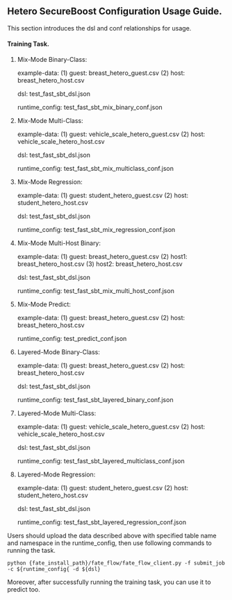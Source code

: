 ## Hetero SecureBoost Configuration Usage Guide.

This section introduces the dsl and conf relationships for usage.

#### Training Task.

1. Mix-Mode Binary-Class:  

    example-data: (1) guest: breast_hetero_guest.csv  (2) host: breast_hetero_host.csv  
    
    dsl: test_fast_sbt_dsl.json  
    
    runtime_config: test_fast_sbt_mix_binary_conf.json
     
2. Mix-Mode Multi-Class:  

    example-data: (1) guest: vehicle_scale_hetero_guest.csv
                  (2) host: vehicle_scale_hetero_host.csv
                  
    dsl: test_fast_sbt_dsl.json  
    
    runtime_config: test_fast_sbt_mix_multiclass_conf.json
   
3. Mix-Mode Regression:  

    example-data: (1) guest: student_hetero_guest.csv
                  (2) host: student_hetero_host.csv  
                  
    dsl: test_fast_sbt_dsl.json  
    
    runtime_config: test_fast_sbt_mix_regression_conf.json
    
4. Mix-Mode Multi-Host Binary: 

    example-data: (1) guest: breast_hetero_guest.csv
                  (2) host1: breast_hetero_host.csv
                  (3) host2: breast_hetero_host.csv 
                  
    dsl: test_fast_sbt_dsl.json  
    
    runtime_config: test_fast_sbt_mix_multi_host_conf.json
    
5. Mix-Mode Predict:  

    example-data: (1) guest: breast_hetero_guest.csv  (2) host: breast_hetero_host.csv  

    runtime_config: test_predict_conf.json
    
    
6. Layered-Mode Binary-Class:  

    example-data: (1) guest: breast_hetero_guest.csv  (2) host: breast_hetero_host.csv  
    
    dsl: test_fast_sbt_dsl.json  
    
    runtime_config: test_fast_sbt_layered_binary_conf.json
     
7. Layered-Mode Multi-Class:  

    example-data: (1) guest: vehicle_scale_hetero_guest.csv
                  (2) host: vehicle_scale_hetero_host.csv
                  
    dsl: test_fast_sbt_dsl.json  
    
    runtime_config: test_fast_sbt_layered_multiclass_conf.json
   
8. Layered-Mode Regression:  

    example-data: (1) guest: student_hetero_guest.csv
                  (2) host: student_hetero_host.csv  
                  
    dsl: test_fast_sbt_dsl.json  
    
    runtime_config: test_fast_sbt_layered_regression_conf.json

    
Users should upload the data described above with specified table name and namespace in the runtime_config, 
then use following commands to running the task.
    
    python {fate_install_path}/fate_flow/fate_flow_client.py -f submit_job -c ${runtime_config{ -d ${dsl}

Moreover, after successfully running the training task, you can use it to predict too.
